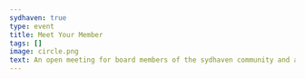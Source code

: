 ```yaml
---
sydhaven: true
type: event
title: Meet Your Member
tags: []
image: circle.png
text: An open meeting for board members of the sydhaven community and anybody who is interested to get to know who is behind it.
---
```


